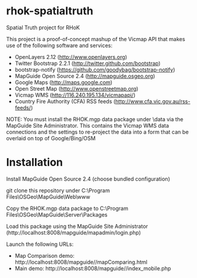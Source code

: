 rhok-spatialtruth
=================

Spatial Truth project for RHoK

This project is a proof-of-concept mashup of the Vicmap API that makes use of the following software and services:

 * OpenLayers 2.12 (http://www.openlayers.org)
 * Twitter Bootstrap 2.2.1 (http://twitter.github.com/bootstrap)
 * bootstrap-notify (https://github.com/goodybag/bootstrap-notify)
 * MapGuide Open Source 2.4 (http://mapguide.osgeo.org)
 * Google Maps (http://maps.google.com)
 * Open Street Map (http://www.openstreetmap.org)
 * Vicmap WMS (http://116.240.195.134/vicmapapi/)
 * Country Fire Authority (CFA) RSS feeds (http://www.cfa.vic.gov.au/rss-feeds/)

NOTE: You must install the RHOK.mgp data package under \data via the MapGuide Site Administrator. This contains the Vicmap WMS data connections and the settings to re-project the data into a form that can be overlaid on top of Google/Bing/OSM

Installation
============

Install MapGuide Open Source 2.4 (choose bundled configuration)

git clone this repository under C:\Program Files\OSGeo\MapGuide\Web\www

Copy the RHOK.mgp data package to C:\Program Files\OSGeo\MapGuide\Server\Packages

Load this package using the MapGuide Site Administrator (http://localhost:8008/mapguide/mapadmin/login.php)

Launch the following URLs:

 * Map Comparison demo: http://localhost:8008/mapguide/<your git clone name>/mapComparing.html
 * Main demo: http://localhost:8008/mapguide/<your git clone name>/index_mobile.php